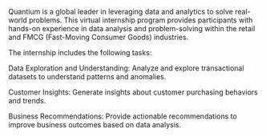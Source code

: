 Quantium is a global leader in leveraging data and analytics to solve real-world problems. This virtual internship program provides participants with hands-on experience in data analysis and problem-solving within the retail and FMCG (Fast-Moving Consumer Goods) industries.

The internship includes the following tasks:

Data Exploration and Understanding: Analyze and explore transactional datasets to understand patterns and anomalies.

Customer Insights: Generate insights about customer purchasing behaviors and trends.

Business Recommendations: Provide actionable recommendations to improve business outcomes based on data analysis.
